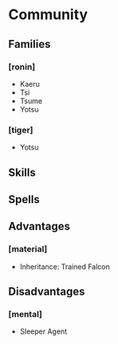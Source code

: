 
Community
=========

Families
--------

### [ronin]
* Kaeru
* Tsi
* Tsume
* Yotsu

### [tiger]
* Yotsu

Skills
------

Spells
------

Advantages
----------

### [material]
* Inheritance: Trained Falcon

Disadvantages
-------------

### [mental]
* Sleeper Agent
